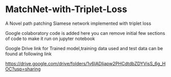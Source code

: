 # MatchNet-with-Triplet-Loss
A Novel path patching Siamese network implemented with triplet loss

Google colaboratory code is added here you can remove initial few sections of code to make it run on jupyter notebook

Google Drive link for Trained model,training data used and test data  can be found at following link

https://drive.google.com/drive/folders/1v6IADljapw2PHCdtdbZDYVisS_6g_HOC?usp=sharing


